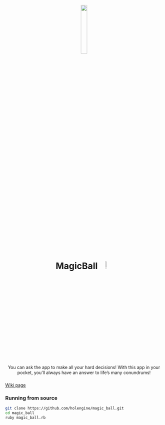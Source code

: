 <p align="center">
  <img src="https://i.imgur.com/y8wJJQB.png" style="image-rendering: pixelated;" "alt="logo" width="20%"/>
</p>
<h1 align="center">
  MagicBall
  <img src="https://img.shields.io/badge/Ruby-3.1.0-brightgreen" style="image-rendering: pixelated;" "alt="logo" width="8%"/>
</h1>
<p align="center">
You can ask the app to make all your hard decisions! With this app in your pocket, you’ll always have an answer to life’s many conundrums!
</p>

###
[Wiki page](<https://en.wikipedia.org/wiki/Magic_8_Ball>)

### Running from source

```bash
git clone https://github.com/holengine/magic_ball.git
cd magic_ball
ruby magic_ball.rb
```
